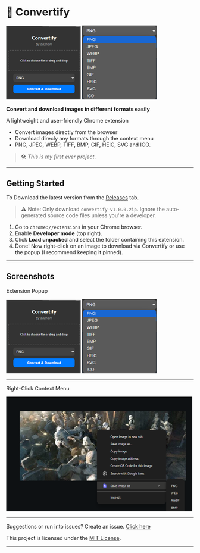 # 🎨 Convertify
<img src="rep%20assets/popup.png" alt="Extension popup" width="200"/> <img src="rep%20assets/dropdown%20popout.png" alt="Dropdown popout" width="200"/>

**Convert and download images in different formats easily**

A lightweight and user-friendly Chrome extension
- Convert images directly from the browser
- Download  direcly any formats through the context menu
- PNG, JPEG, WEBP, TIFF, BMP, GIF, HEIC, SVG and ICO.

> 🛠️ _This is my first ever project_.

---

## Getting Started
To Download the latest version from the [Releases](../../releases) tab.
> ⚠️ Note: Only download `convertify-v1.0.0.zip`. Ignore the auto-generated source code files unless you're a developer.

1. Go to `chrome://extensions` in your Chrome browser.
2. Enable **Developer mode** (top right).
3. Click **Load unpacked** and select the folder containing this extension.
4. Done! Now right-click on an image to download via Convertify or use the popup
 (I recommend keeping it pinned).


---


## Screenshots

Extension Popup

<img src="rep%20assets/popup.png" alt="Extension popup" width="200"/> <img src="rep%20assets/dropdown%20popout.png" alt="Dropdown popout" width="200"/>

 ---

Right-Click Context Menu

<img src="rep%20assets/ContextMenu.png" alt="Context menu" width="500"/>



---


Suggestions or run into issues? 
Create an issue.
[Click here](https://github.com/dazham/Convertify/issues)


This project is licensed under the [MIT License](LICENSE).

---


